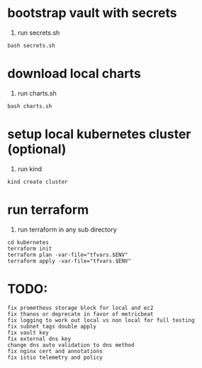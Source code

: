 # bootstrap vault with secrets
1. run secrets.sh
```
bash secrets.sh
```

# download local charts
1. run charts.sh
```
bash charts.sh
```

# setup local kubernetes cluster (optional)
1. run kind
```
kind create cluster
```

# run terraform
1. run terraform in any sub directory
```
cd kubernetes
terraform init
terraform plan -var-file="tfvars.$ENV"
terraform apply -var-file="tfvars.$ENV"
```

# TODO:
```
fix prometheus storage block for local and ec2
fix thanos or deprecate in favor of metricbeat
fix logging to work out local vs non local for full testing
fix subnet tags double apply
fix vault key
fix external dns key
change dns auto validation to dns method
fix nginx cert and annotations
fix istio telemetry and policy
```
